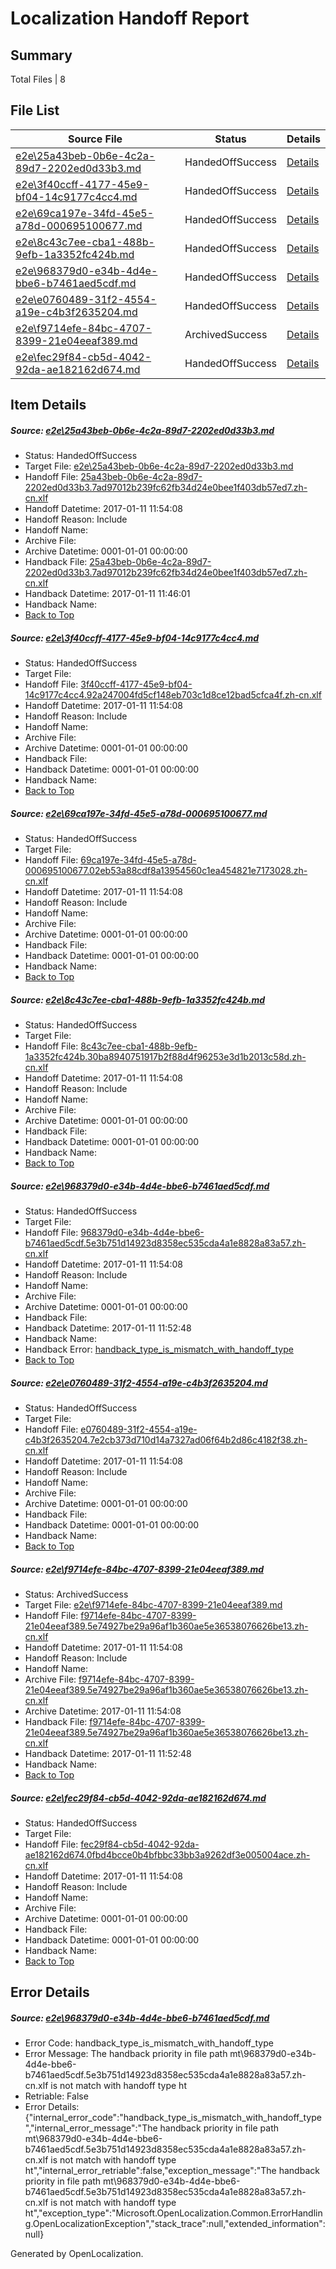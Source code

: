 # <a name='report-top'></a> Localization Handoff Report

## Summary
 Total Files | 8

## File List
 Source File | Status | Details 
 ----------- | ------ | ------- 
 [e2e\25a43beb-0b6e-4c2a-89d7-2202ed0d33b3.md](https://github.com/OpenLocalizationTestOrg/ol-test0/blob/9834597538c2baff447d17feec06e7183560b120/e2e/25a43beb-0b6e-4c2a-89d7-2202ed0d33b3.md) | HandedOffSuccess | [Details](#180678b465a3f709d094d59a5ae5e3f6dccf703e1)
 [e2e\3f40ccff-4177-45e9-bf04-14c9177c4cc4.md](https://github.com/OpenLocalizationTestOrg/ol-test0/blob/02e52816e3ab18f20e6c009a2b47528ee8daeece/e2e/3f40ccff-4177-45e9-bf04-14c9177c4cc4.md) | HandedOffSuccess | [Details](#9b2d0482e7303a2a84ccde1e563e09ff22b1454e3)
 [e2e\69ca197e-34fd-45e5-a78d-000695100677.md](https://github.com/OpenLocalizationTestOrg/ol-test0/blob/369c5e61c4ec227657252acbadec940f51572855/e2e/69ca197e-34fd-45e5-a78d-000695100677.md) | HandedOffSuccess | [Details](#bd66a9efe032719345b8918c62377a9595f74a994)
 [e2e\8c43c7ee-cba1-488b-9efb-1a3352fc424b.md](https://github.com/OpenLocalizationTestOrg/ol-test0/blob/01e71cd6ce1ec612df18d70896b610dce25a6dd8/e2e/8c43c7ee-cba1-488b-9efb-1a3352fc424b.md) | HandedOffSuccess | [Details](#96146b84922dec6075fb21ffd0bd6858f07c88fa5)
 [e2e\968379d0-e34b-4d4e-bbe6-b7461aed5cdf.md](https://github.com/OpenLocalizationTestOrg/ol-test0/blob/11fb32a8692e2609310eba8ab1845ad219d271cf/e2e/968379d0-e34b-4d4e-bbe6-b7461aed5cdf.md) | HandedOffSuccess | [Details](#4f80deae55fbf249f1981e40d221a613d2629dc66)
 [e2e\e0760489-31f2-4554-a19e-c4b3f2635204.md](https://github.com/OpenLocalizationTestOrg/ol-test0/blob/02e52816e3ab18f20e6c009a2b47528ee8daeece/e2e/e0760489-31f2-4554-a19e-c4b3f2635204.md) | HandedOffSuccess | [Details](#94eecdbec6035840d07208cb8b321104cfcae7957)
 [e2e\f9714efe-84bc-4707-8399-21e04eeaf389.md](https://github.com/OpenLocalizationTestOrg/ol-test0/blob/475076d78d90a156a5719bf9fce010e6636c2997/e2e/f9714efe-84bc-4707-8399-21e04eeaf389.md) | ArchivedSuccess | [Details](#875f279ef2b48bebf6114baa75f35bf2bf5a303a8)
 [e2e\fec29f84-cb5d-4042-92da-ae182162d674.md](https://github.com/OpenLocalizationTestOrg/ol-test0/blob/1610f1ae9273c70dbcd3d53422a1df2b693a6c5b/e2e/fec29f84-cb5d-4042-92da-ae182162d674.md) | HandedOffSuccess | [Details](#4867e38be2a060d0f14743696a35a7418f69659e9)

## Item Details
##### <a name='180678b465a3f709d094d59a5ae5e3f6dccf703e1'></a> Source: [e2e\25a43beb-0b6e-4c2a-89d7-2202ed0d33b3.md](https://github.com/OpenLocalizationTestOrg/ol-test0/blob/9834597538c2baff447d17feec06e7183560b120/e2e/25a43beb-0b6e-4c2a-89d7-2202ed0d33b3.md)
* Status: HandedOffSuccess
* Target File: [e2e\25a43beb-0b6e-4c2a-89d7-2202ed0d33b3.md](https://github.com/OpenLocalizationTestOrg/ol-test0-zhcn/blob/7ee1cd9639c31272263f4c67d5f75d2bc0852943/e2e/25a43beb-0b6e-4c2a-89d7-2202ed0d33b3.md)
* Handoff File: [25a43beb-0b6e-4c2a-89d7-2202ed0d33b3.7ad97012b239fc62fb34d24e0bee1f403db57ed7.zh-cn.xlf](https://github.com/OpenLocalizationTestOrg/ol-test0-handoff/blob/894387855d50d7d441e76438f37d2da01f5d195f/ol-handoff/OpenLocalizationTestOrg/ol-test0-zhcn/shujia/25a43beb-0b6e-4c2a-89d7-2202ed0d33b3.7ad97012b239fc62fb34d24e0bee1f403db57ed7.zh-cn.xlf)
* Handoff Datetime: 2017-01-11 11:54:08
* Handoff Reason: Include
* Handoff Name: 
* Archive File: 
* Archive Datetime: 0001-01-01 00:00:00
* Handback File: [25a43beb-0b6e-4c2a-89d7-2202ed0d33b3.7ad97012b239fc62fb34d24e0bee1f403db57ed7.zh-cn.xlf](https://github.com/OpenLocalizationTestOrg/ol-test0-handback/blob/209ff03bdd1a3f2977195da2f9e4968aec500435/ol-handback/OpenLocalizationTestOrg/ol-test0-zhcn/shujia/mt/25a43beb-0b6e-4c2a-89d7-2202ed0d33b3.7ad97012b239fc62fb34d24e0bee1f403db57ed7.zh-cn.xlf)
* Handback Datetime: 2017-01-11 11:46:01
* Handback Name: 
* [Back to Top](#report-top)

##### <a name='9b2d0482e7303a2a84ccde1e563e09ff22b1454e3'></a> Source: [e2e\3f40ccff-4177-45e9-bf04-14c9177c4cc4.md](https://github.com/OpenLocalizationTestOrg/ol-test0/blob/02e52816e3ab18f20e6c009a2b47528ee8daeece/e2e/3f40ccff-4177-45e9-bf04-14c9177c4cc4.md)
* Status: HandedOffSuccess
* Target File: 
* Handoff File: [3f40ccff-4177-45e9-bf04-14c9177c4cc4.92a247004fd5cf148eb703c1d8ce12bad5cfca4f.zh-cn.xlf](https://github.com/OpenLocalizationTestOrg/ol-test0-handoff/blob/894387855d50d7d441e76438f37d2da01f5d195f/ol-handoff/OpenLocalizationTestOrg/ol-test0-zhcn/shujia/3f40ccff-4177-45e9-bf04-14c9177c4cc4.92a247004fd5cf148eb703c1d8ce12bad5cfca4f.zh-cn.xlf)
* Handoff Datetime: 2017-01-11 11:54:08
* Handoff Reason: Include
* Handoff Name: 
* Archive File: 
* Archive Datetime: 0001-01-01 00:00:00
* Handback File: 
* Handback Datetime: 0001-01-01 00:00:00
* Handback Name: 
* [Back to Top](#report-top)

##### <a name='bd66a9efe032719345b8918c62377a9595f74a994'></a> Source: [e2e\69ca197e-34fd-45e5-a78d-000695100677.md](https://github.com/OpenLocalizationTestOrg/ol-test0/blob/369c5e61c4ec227657252acbadec940f51572855/e2e/69ca197e-34fd-45e5-a78d-000695100677.md)
* Status: HandedOffSuccess
* Target File: 
* Handoff File: [69ca197e-34fd-45e5-a78d-000695100677.02eb53a88cdf8a13954560c1ea454821e7173028.zh-cn.xlf](https://github.com/OpenLocalizationTestOrg/ol-test0-handoff/blob/894387855d50d7d441e76438f37d2da01f5d195f/ol-handoff/OpenLocalizationTestOrg/ol-test0-zhcn/shujia/69ca197e-34fd-45e5-a78d-000695100677.02eb53a88cdf8a13954560c1ea454821e7173028.zh-cn.xlf)
* Handoff Datetime: 2017-01-11 11:54:08
* Handoff Reason: Include
* Handoff Name: 
* Archive File: 
* Archive Datetime: 0001-01-01 00:00:00
* Handback File: 
* Handback Datetime: 0001-01-01 00:00:00
* Handback Name: 
* [Back to Top](#report-top)

##### <a name='96146b84922dec6075fb21ffd0bd6858f07c88fa5'></a> Source: [e2e\8c43c7ee-cba1-488b-9efb-1a3352fc424b.md](https://github.com/OpenLocalizationTestOrg/ol-test0/blob/01e71cd6ce1ec612df18d70896b610dce25a6dd8/e2e/8c43c7ee-cba1-488b-9efb-1a3352fc424b.md)
* Status: HandedOffSuccess
* Target File: 
* Handoff File: [8c43c7ee-cba1-488b-9efb-1a3352fc424b.30ba8940751917b2f88d4f96253e3d1b2013c58d.zh-cn.xlf](https://github.com/OpenLocalizationTestOrg/ol-test0-handoff/blob/894387855d50d7d441e76438f37d2da01f5d195f/ol-handoff/OpenLocalizationTestOrg/ol-test0-zhcn/shujia/8c43c7ee-cba1-488b-9efb-1a3352fc424b.30ba8940751917b2f88d4f96253e3d1b2013c58d.zh-cn.xlf)
* Handoff Datetime: 2017-01-11 11:54:08
* Handoff Reason: Include
* Handoff Name: 
* Archive File: 
* Archive Datetime: 0001-01-01 00:00:00
* Handback File: 
* Handback Datetime: 0001-01-01 00:00:00
* Handback Name: 
* [Back to Top](#report-top)

##### <a name='4f80deae55fbf249f1981e40d221a613d2629dc66'></a> Source: [e2e\968379d0-e34b-4d4e-bbe6-b7461aed5cdf.md](https://github.com/OpenLocalizationTestOrg/ol-test0/blob/11fb32a8692e2609310eba8ab1845ad219d271cf/e2e/968379d0-e34b-4d4e-bbe6-b7461aed5cdf.md)
* Status: HandedOffSuccess
* Target File: 
* Handoff File: [968379d0-e34b-4d4e-bbe6-b7461aed5cdf.5e3b751d14923d8358ec535cda4a1e8828a83a57.zh-cn.xlf](https://github.com/OpenLocalizationTestOrg/ol-test0-handoff/blob/894387855d50d7d441e76438f37d2da01f5d195f/ol-handoff/OpenLocalizationTestOrg/ol-test0-zhcn/shujia/968379d0-e34b-4d4e-bbe6-b7461aed5cdf.5e3b751d14923d8358ec535cda4a1e8828a83a57.zh-cn.xlf)
* Handoff Datetime: 2017-01-11 11:54:08
* Handoff Reason: Include
* Handoff Name: 
* Archive File: 
* Archive Datetime: 0001-01-01 00:00:00
* Handback File: 
* Handback Datetime: 2017-01-11 11:52:48
* Handback Name: 
* Handback Error: [handback_type_is_mismatch_with_handoff_type](#4f80deae55fbf249f1981e40d221a613d2629dc66handback_type_is_mismatch_with_handoff_type)
* [Back to Top](#report-top)

##### <a name='94eecdbec6035840d07208cb8b321104cfcae7957'></a> Source: [e2e\e0760489-31f2-4554-a19e-c4b3f2635204.md](https://github.com/OpenLocalizationTestOrg/ol-test0/blob/02e52816e3ab18f20e6c009a2b47528ee8daeece/e2e/e0760489-31f2-4554-a19e-c4b3f2635204.md)
* Status: HandedOffSuccess
* Target File: 
* Handoff File: [e0760489-31f2-4554-a19e-c4b3f2635204.7e2cb373d710d14a7327ad06f64b2d86c4182f38.zh-cn.xlf](https://github.com/OpenLocalizationTestOrg/ol-test0-handoff/blob/894387855d50d7d441e76438f37d2da01f5d195f/ol-handoff/OpenLocalizationTestOrg/ol-test0-zhcn/shujia/e0760489-31f2-4554-a19e-c4b3f2635204.7e2cb373d710d14a7327ad06f64b2d86c4182f38.zh-cn.xlf)
* Handoff Datetime: 2017-01-11 11:54:08
* Handoff Reason: Include
* Handoff Name: 
* Archive File: 
* Archive Datetime: 0001-01-01 00:00:00
* Handback File: 
* Handback Datetime: 0001-01-01 00:00:00
* Handback Name: 
* [Back to Top](#report-top)

##### <a name='875f279ef2b48bebf6114baa75f35bf2bf5a303a8'></a> Source: [e2e\f9714efe-84bc-4707-8399-21e04eeaf389.md](https://github.com/OpenLocalizationTestOrg/ol-test0/blob/475076d78d90a156a5719bf9fce010e6636c2997/e2e/f9714efe-84bc-4707-8399-21e04eeaf389.md)
* Status: ArchivedSuccess
* Target File: [e2e\f9714efe-84bc-4707-8399-21e04eeaf389.md](https://github.com/OpenLocalizationTestOrg/ol-test0-zhcn/blob/78e3107e5516d5d3e610d5afca785f185be5570a/e2e/f9714efe-84bc-4707-8399-21e04eeaf389.md)
* Handoff File: [f9714efe-84bc-4707-8399-21e04eeaf389.5e74927be29a96af1b360ae5e36538076626be13.zh-cn.xlf](https://github.com/OpenLocalizationTestOrg/ol-test0-handoff/blob/894387855d50d7d441e76438f37d2da01f5d195f/ol-handoff/OpenLocalizationTestOrg/ol-test0-zhcn/shujia/f9714efe-84bc-4707-8399-21e04eeaf389.5e74927be29a96af1b360ae5e36538076626be13.zh-cn.xlf)
* Handoff Datetime: 2017-01-11 11:54:08
* Handoff Reason: Include
* Handoff Name: 
* Archive File: [f9714efe-84bc-4707-8399-21e04eeaf389.5e74927be29a96af1b360ae5e36538076626be13.zh-cn.xlf](https://github.com/OpenLocalizationTestOrg/ol-test0-handoff/blob/29085f3b5a3cddebda0aaebc46e3e6ecf626bcf6/ol-archive/OpenLocalizationTestOrg/ol-test0-zhcn/shujia/f9714efe-84bc-4707-8399-21e04eeaf389.5e74927be29a96af1b360ae5e36538076626be13.zh-cn.xlf)
* Archive Datetime: 2017-01-11 11:54:08
* Handback File: [f9714efe-84bc-4707-8399-21e04eeaf389.5e74927be29a96af1b360ae5e36538076626be13.zh-cn.xlf](https://github.com/OpenLocalizationTestOrg/ol-test0-handback/blob/f4567a1500ea1d9e8d6a5e159c48c3c312e737b2/ol-handback/OpenLocalizationTestOrg/ol-test0-zhcn/shujia/ht/f9714efe-84bc-4707-8399-21e04eeaf389.5e74927be29a96af1b360ae5e36538076626be13.zh-cn.xlf)
* Handback Datetime: 2017-01-11 11:52:48
* Handback Name: 
* [Back to Top](#report-top)

##### <a name='4867e38be2a060d0f14743696a35a7418f69659e9'></a> Source: [e2e\fec29f84-cb5d-4042-92da-ae182162d674.md](https://github.com/OpenLocalizationTestOrg/ol-test0/blob/1610f1ae9273c70dbcd3d53422a1df2b693a6c5b/e2e/fec29f84-cb5d-4042-92da-ae182162d674.md)
* Status: HandedOffSuccess
* Target File: 
* Handoff File: [fec29f84-cb5d-4042-92da-ae182162d674.0fbd4bcce0b4bfbbc33bb3a9262df3e005004ace.zh-cn.xlf](https://github.com/OpenLocalizationTestOrg/ol-test0-handoff/blob/894387855d50d7d441e76438f37d2da01f5d195f/ol-handoff/OpenLocalizationTestOrg/ol-test0-zhcn/shujia/fec29f84-cb5d-4042-92da-ae182162d674.0fbd4bcce0b4bfbbc33bb3a9262df3e005004ace.zh-cn.xlf)
* Handoff Datetime: 2017-01-11 11:54:08
* Handoff Reason: Include
* Handoff Name: 
* Archive File: 
* Archive Datetime: 0001-01-01 00:00:00
* Handback File: 
* Handback Datetime: 0001-01-01 00:00:00
* Handback Name: 
* [Back to Top](#report-top)


## Error Details
##### <a name='4f80deae55fbf249f1981e40d221a613d2629dc66handback_type_is_mismatch_with_handoff_type'></a> Source: [e2e\968379d0-e34b-4d4e-bbe6-b7461aed5cdf.md](#4f80deae55fbf249f1981e40d221a613d2629dc66)
* Error Code: handback_type_is_mismatch_with_handoff_type
* Error Message: The handback priority in file path mt\968379d0-e34b-4d4e-bbe6-b7461aed5cdf.5e3b751d14923d8358ec535cda4a1e8828a83a57.zh-cn.xlf is not match with handoff type ht
* Retriable: False
* Error Details: {"internal_error_code":"handback_type_is_mismatch_with_handoff_type","internal_error_message":"The handback priority in file path mt\\968379d0-e34b-4d4e-bbe6-b7461aed5cdf.5e3b751d14923d8358ec535cda4a1e8828a83a57.zh-cn.xlf is not match with handoff type ht","internal_error_retriable":false,"exception_message":"The handback priority in file path mt\\968379d0-e34b-4d4e-bbe6-b7461aed5cdf.5e3b751d14923d8358ec535cda4a1e8828a83a57.zh-cn.xlf is not match with handoff type ht","exception_type":"Microsoft.OpenLocalization.Common.ErrorHandling.OpenLocalizationException","stack_trace":null,"extended_information":null}


Generated by OpenLocalization.
